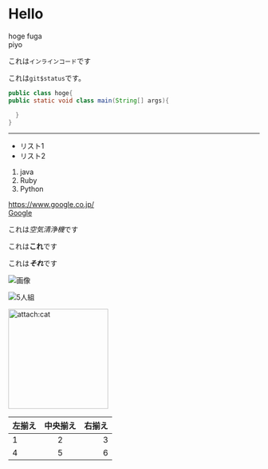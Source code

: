 # Hello

hoge
fuga  
piyo

これは`インラインコード`です  

これは`git$status`です。

```java:hoge.java
public class hoge{
public static void class main(String[] args){

  }
}

```


---

- リスト1
- リスト2

1. java
1. Ruby
1. Python

<https://www.google.co.jp/>  
[Google](https://www.google.co.jp/)

これは*空気清浄機*です　　

これは**これ**です

これは***それ***です

![画像](https://joytas.net/php/man.jpg)  

![5人組](https://user-images.githubusercontent.com/73979965/99324965-9ee78a80-28b8-11eb-9a34-7e2af6aa8eca.png)

<img src="https://joytas.net/php/man.jpg" alt="attach:cat" title="attach:cat" width="200" height="200">

| 左揃え | 中央揃え | 右揃え |
|:---|:---:|---:|
|1 |2 |3 |
|4 |5 |6 |
